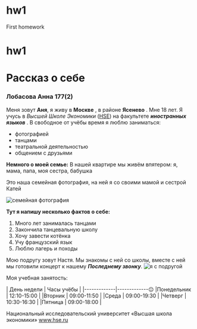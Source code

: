 # hw1
First homework
# hw1
# Рассказ о себе
### Лобасова Анна 177(2)
Меня зовут **Аня**, я живу в **Москве** , в районе **Ясенево** . Мне 18 лет. Я учусь в *Высшей Школе Экономики* ([HSE](https://www.hse.ru/)) на факультете ***иностранных языков*** .
В свободное от учёбы время я люблю заниматься:
+ фотографией
+ танцами
+ театральной деятельностью
+ общением с друзьями

**Немного о моей семье:**
В нашей квартире мы живём впятером: я, мама, папа, моя сестра, бабушка

Это наша семейная фотография, на ней я со своими мамой и сестрой Катей

![семейная фотография](https://pp.userapi.com/c638131/v638131859/66b57/FI5Oo..)

**Тут я напишу несколько фактов о себе:**
1. Много лет занималась танцами
2. Закончила танцевальную школу 
3. Хочу завести котёнка
4. Учу французский язык
5. Люблю лагерь и походы

Мою подругу зовут Настя. Мы знакомы с ней со школы, вместе с ней мы готовили концерт к нашему ***Последнему звонку***.
![я с подругой](https://pp.userapi.com/c824410/v824410899/987d5/l9lWi..)

Моя учебная занятость:

| День недели | Часы учёбы |
|-------------|-------------😐
|Понедельник | 12:10-15:00 |
|Вторник | 09:00-11:50 |
|Среда | 09:00-19:30 |
|Четверг | 10:30-16:30 |
|Пятница | 09:00-18:00 |
 
Национальный исследовательский университет «Высшая школа экономики»
www.hse.ru
